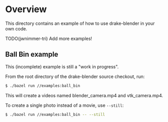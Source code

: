 <!-- SPDX-License-Identifier: MIT-0 -->

# Overview

This directory contains an example of how to use drake-blender in your own code.

TODO(jwnimmer-tri) Add more examples!

## Ball Bin example

This (incomplete) example is still a "work in progress".

From the root directory of the drake-blender source checkout, run:

```sh
$ ./bazel run //examples:ball_bin
```

This will create a videos named blender_camera.mp4 and vtk_camera.mp4.

To create a single photo instead of a movie, use `--still`:

```sh
$ ./bazel run //examples:ball_bin -- --still
```
